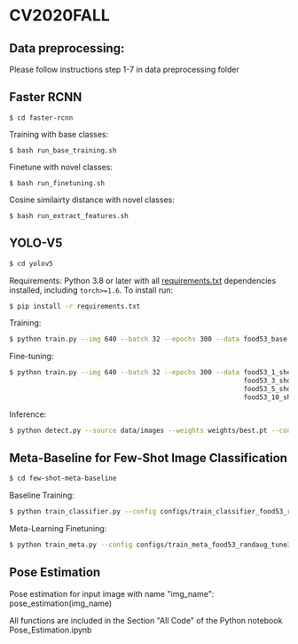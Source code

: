 # CV2020FALL
## Data preprocessing:
Please follow instructions step 1-7 in data preprocessing folder
## Faster RCNN
```
$ cd faster-rcnn
```
Training with base classes: 
```
$ bash run_base_training.sh
```
Finetune with novel classes:
```
$ bash run_finetuning.sh
```
Cosine similairty distance with novel classes:
```
$ bash run_extract_features.sh
```

## YOLO-V5
```bash
$ cd yolov5
```
Requirements:
Python 3.8 or later with all [requirements.txt](https://github.com/ultralytics/yolov5/blob/master/requirements.txt) dependencies installed, including `torch>=1.6`. To install run:
```bash
$ pip install -r requirements.txt
```
Training:
```bash
$ python train.py --img 640 --batch 32 --epochs 300 --data food53_base.yaml --weights yolov5s.pt --device 0
```
Fine-tuning:
```bash
$ python train.py --img 640 --batch 32 --epochs 300 --data food53_1_shot.yaml --weights weights/best.pt --device 0 --hyp hyp.finetune.yaml --freeze-backbone
                                                           food53_3_shot.yaml  
                                                           food53_5_shot.yaml
                                                           food53_10_shot.yaml
```
Inference:

```bash
$ python detect.py --source data/images --weights weights/best.pt --conf 0.25
```

## Meta-Baseline for Few-Shot Image Classification 
```bash
$ cd few-shot-meta-baseline
```
Baseline Training:
```bash
$ python train_classifier.py --config configs/train_classifier_food53_randaug.yaml --gpu 4,5,6,7 --name baseline_resnet18_randaug
```
Meta-Learning Finetuning:
```bash
$ python train_meta.py --config configs/train_meta_food53_randaug_tune3.yaml --gpu 4,5,6,7 --name baseline_resnet18_randaug_meta
```

## Pose Estimation
Pose estimation for input image with name "img_name": pose_estimation(img_name)

All functions are included in the Section "All Code" of the Python notebook Pose_Estimation.ipynb

